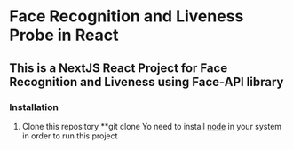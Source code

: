 # Face Recognition and Liveness Probe in React
## This is a NextJS React Project for Face Recognition and Liveness using Face-API library
### Installation
1. Clone this repository **git clone 
Yo need to install [node](https://nodejs.org/en) in your system in order to run this project